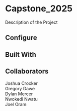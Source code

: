 # Capstone_2025
Description of the Project

## Configure

## Built With

## Collaborators
Joshua Crocker  
Gregory Dawe   
Dylan Mercer   
Nwokedi Nwatu  
Joel Oram  
